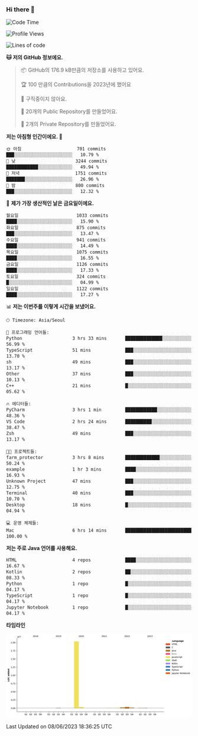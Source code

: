 ### Hi there 👋

<!--
**otm0937/otm0937** is a ✨ _special_ ✨ repository because its `README.md` (this file) appears on your GitHub profile.

Here are some ideas to get you started:

- 🔭 I’m currently working on ...
- 🌱 I’m currently learning ...
- 👯 I’m looking to collaborate on ...
- 🤔 I’m looking for help with ...
- 💬 Ask me about ...
- 📫 How to reach me: ...
- 😄 Pronouns: ...
- ⚡ Fun fact: ...
-->

  <!--START_SECTION:waka-->
![Code Time](http://img.shields.io/badge/Code%20Time-974%20hrs%205%20mins-blue)

![Profile Views](http://img.shields.io/badge/Profile%20Views-0-blue)

![Lines of code](https://img.shields.io/badge/%EC%A0%80%EB%8A%94%20%EC%97%AC%ED%83%9C%EA%B9%8C%EC%A7%80%20-21.3%20million%20%EC%A4%84%EC%9D%98%20%EC%BD%94%EB%93%9C%EB%A5%BC%20%EC%9E%91%EC%84%B1%ED%96%88%EC%96%B4%EC%9A%94.-blue)

**🐱 저의 GitHub 정보에요.** 

> 📦 GitHub의 176.9 kB만큼의 저장소를 사용하고 있어요. 
 > 
> 🏆 100 만큼의 Contributions을 2023년에 했어요
 > 
> 🚫 구직중이지 않아요.
 > 
> 📜 20개의 Public Repository를 만들었어요. 
 > 
> 🔑 2개의 Private Repository를 만들었어요. 
 > 
**저는 아침형 인간이에요. 🐤** 

```text
🌞 아침                     701 commits         ███░░░░░░░░░░░░░░░░░░░░░░   10.79 % 
🌆 낮　                     3244 commits        ████████████░░░░░░░░░░░░░   49.94 % 
🌃 저녁                     1751 commits        ███████░░░░░░░░░░░░░░░░░░   26.96 % 
🌙 밤　                     800 commits         ███░░░░░░░░░░░░░░░░░░░░░░   12.32 % 
```
📅 **제가 가장 생산적인 날은 금요일이에요.** 

```text
월요일                      1033 commits        ████░░░░░░░░░░░░░░░░░░░░░   15.90 % 
화요일                      875 commits         ███░░░░░░░░░░░░░░░░░░░░░░   13.47 % 
수요일                      941 commits         ████░░░░░░░░░░░░░░░░░░░░░   14.49 % 
목요일                      1075 commits        ████░░░░░░░░░░░░░░░░░░░░░   16.55 % 
금요일                      1126 commits        ████░░░░░░░░░░░░░░░░░░░░░   17.33 % 
토요일                      324 commits         █░░░░░░░░░░░░░░░░░░░░░░░░   04.99 % 
일요일                      1122 commits        ████░░░░░░░░░░░░░░░░░░░░░   17.27 % 
```


📊 **저는 이번주를 이렇게 시간을 보냈어요.** 

```text
🕑︎ Timezone: Asia/Seoul

💬 프로그래밍 언어들: 
Python                   3 hrs 33 mins       ██████████████░░░░░░░░░░░   56.99 % 
TypeScript               51 mins             ███░░░░░░░░░░░░░░░░░░░░░░   13.70 % 
sh                       49 mins             ███░░░░░░░░░░░░░░░░░░░░░░   13.17 % 
Other                    37 mins             ███░░░░░░░░░░░░░░░░░░░░░░   10.13 % 
C++                      21 mins             █░░░░░░░░░░░░░░░░░░░░░░░░   05.62 % 

🔥 에디터들: 
PyCharm                  3 hrs 1 min         ████████████░░░░░░░░░░░░░   48.36 % 
VS Code                  2 hrs 24 mins       ██████████░░░░░░░░░░░░░░░   38.47 % 
Zsh                      49 mins             ███░░░░░░░░░░░░░░░░░░░░░░   13.17 % 

🐱‍💻 프로젝트들: 
farm_protector           3 hrs 8 mins        █████████████░░░░░░░░░░░░   50.24 % 
example                  1 hr 3 mins         ████░░░░░░░░░░░░░░░░░░░░░   16.93 % 
Unknown Project          47 mins             ███░░░░░░░░░░░░░░░░░░░░░░   12.75 % 
Terminal                 40 mins             ███░░░░░░░░░░░░░░░░░░░░░░   10.70 % 
Desktop                  18 mins             █░░░░░░░░░░░░░░░░░░░░░░░░   04.94 % 

💻 운영 체제들: 
Mac                      6 hrs 14 mins       █████████████████████████   100.00 % 
```

**저는 주로 Java 언어를 사용해요.** 

```text
HTML                     4 repos             ████░░░░░░░░░░░░░░░░░░░░░   16.67 % 
Kotlin                   2 repos             ██░░░░░░░░░░░░░░░░░░░░░░░   08.33 % 
Python                   1 repo              █░░░░░░░░░░░░░░░░░░░░░░░░   04.17 % 
TypeScript               1 repo              █░░░░░░░░░░░░░░░░░░░░░░░░   04.17 % 
Jupyter Notebook         1 repo              █░░░░░░░░░░░░░░░░░░░░░░░░   04.17 % 
```



**타임라인**

![Lines of Code chart](https://raw.githubusercontent.com/otm0937/otm0937/main/assets/bar_graph.png)


 Last Updated on 08/06/2023 18:36:25 UTC
<!--END_SECTION:waka-->
